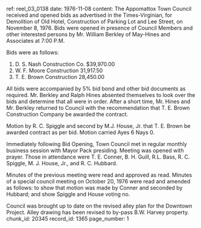 ref: reel_03_0138
date: 1976-11-08
content: The Appomattox Town Council received and opened bids as advertised in the Times-Virginian, for Demolition of Old Hotel, Construction of Parking Lot and Lee Street, on November 8, 1976. Bids were opened in presence of Council Members and other interested persons by Mr. William Berkley of May-Hines and Associates at 7:00 P.M.

Bids were as follows:
1. D. S. Nash Construction Co. $39,970.00
2. W. F. Moore Construction 31,917.50
3. T. E. Brown Construction 28,450.00

All bids were accompanied by 5% bid bond and other bid documents as required. Mr. Berkley and Ralph Hines absented themselves to look over the bids and determine that all were in order. After a short time, Mr. Hines and Mr. Berkley returned to Council with the recommendation that T. E. Brown Construction Company be awarded the contract.

Motion by R. C. Spiggle and second by M.J. House, Jr. that T. E. Brown be awarded contract as per bid. Motion carried Ayes 6 Nays 0.

Immediately following Bid Opening, Town Council met in regular monthly business session with Mayor Pack presiding. Meeting was opened with prayer. Those in attendance were T. E. Conner, B. H. Guill, R.L. Bass, R. C. Spiggle, M. J. House, Jr., and R. C. Hubbard.

Minutes of the previous meeting were read and approved as read. Minutes of a special council meeting on October 20, 1976 were read and amended as follows: to show that motion was made by Conner and seconded by Hubbard; and show Spiggle and House voting no.

Council was brought up to date on the revised alley plan for the Downtown Project. Alley drawing has been revised to by-pass B.W. Harvey property.
chunk_id: 20345
record_id: 1365
page_number: 1

